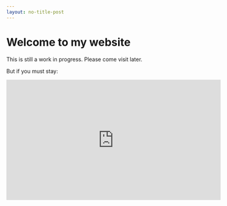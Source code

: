 ```yaml
---
layout: no-title-post
---
```


# Welcome to my website

This is still a work in progress. Please come visit later.

But if you must stay: 

<div>
    <iframe width="560" height="315" src="https://www.youtube.com/embed/wupToqz1e2g" frameborder="0" allowfullscreen></iframe>
</div>


